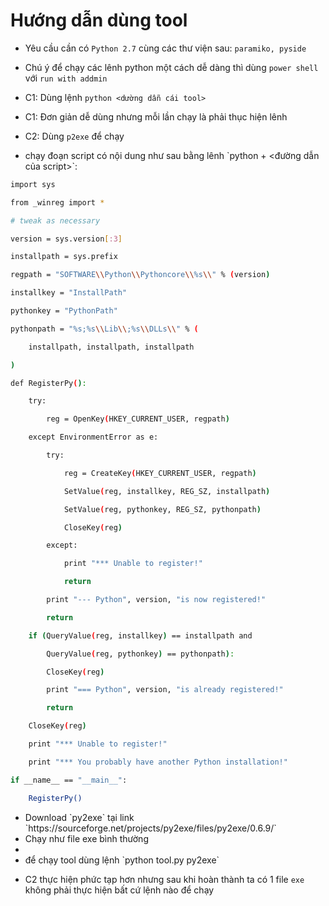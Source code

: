# Hướng dẫn dùng tool

- Yêu cầu cần có `Python 2.7` cùng các thư viện sau: `paramiko, pyside`

- Chú ý để chạy các lênh python một cách dễ dàng thì dùng `power shell` với `run with addmin`

- C1: Dùng lệnh `python <dường dẫn cái tool>`

- C1: Đơn giản dễ dùng nhưng mỗi lần chạy là phải thục hiện lênh

- C2: Dùng `p2exe` để chạy

<ul>
<li>chạy đoạn script có nội dung như sau bằng lênh `python + <đường dẫn của script>`:</li>
</ul>

```sh
import sys

from _winreg import *

# tweak as necessary

version = sys.version[:3]

installpath = sys.prefix

regpath = "SOFTWARE\\Python\\Pythoncore\\%s\\" % (version)

installkey = "InstallPath"

pythonkey = "PythonPath"

pythonpath = "%s;%s\\Lib\\;%s\\DLLs\\" % (

    installpath, installpath, installpath

)

def RegisterPy():

    try:

        reg = OpenKey(HKEY_CURRENT_USER, regpath)

    except EnvironmentError as e:

        try:

            reg = CreateKey(HKEY_CURRENT_USER, regpath)

            SetValue(reg, installkey, REG_SZ, installpath)

            SetValue(reg, pythonkey, REG_SZ, pythonpath)

            CloseKey(reg)

        except:

            print "*** Unable to register!"

            return

        print "--- Python", version, "is now registered!"

        return

    if (QueryValue(reg, installkey) == installpath and

        QueryValue(reg, pythonkey) == pythonpath):

        CloseKey(reg)

        print "=== Python", version, "is already registered!"

        return

    CloseKey(reg)

    print "*** Unable to register!"

    print "*** You probably have another Python installation!"

if __name__ == "__main__":

    RegisterPy()
```
<ul>
<li>Download `py2exe` tại link `https://sourceforge.net/projects/py2exe/files/py2exe/0.6.9/`</li>
<li>Chạy như file exe bình thường<li>
<li>để chạy tool dùng lệnh `python tool.py py2exe`</li>
</ul>

- C2 thực hiện phức tạp hơn nhưng sau khi hoàn thành ta có 1 file `exe` không phải thực hiện bất cứ lệnh nào để chạy
